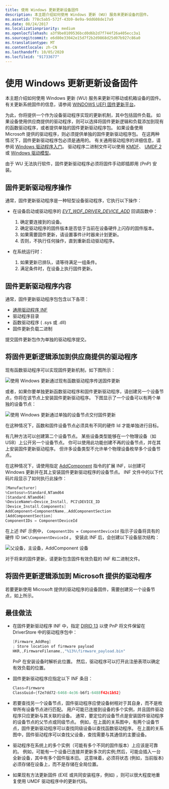 ```yaml
---
title: 使用 Windows 更新更新设备固件
description: 本主题介绍如何使用 Windows 更新 (WU) 服务来更新设备的固件。
ms.assetid: 778c5ab5-572f-43b9-8e9a-9dd608de17a9
ms.date: 08/24/2017
ms.localizationpriority: medium
ms.openlocfilehash: a3f9be0109536bcd0d6b2d7f744f26a405ecc3a1
ms.sourcegitcommit: e6d80e33042e15d7f2b2d9868d25d07b927c86a0
ms.translationtype: MT
ms.contentlocale: zh-CN
ms.lasthandoff: 10/05/2020
ms.locfileid: "91733677"
---
```

# <a name="updating-device-firmware-using-windows-update"></a>使用 Windows 更新更新设备固件

本主题介绍如何使用 Windows 更新 (WU) 服务来更新可移动或机箱设备的固件。  有关更新系统固件的信息，请参阅 [WINDOWS UEFI 固件更新平台](../bringup/windows-uefi-firmware-update-platform.md)。

为此，你将提供一个作为设备驱动程序实现的更新机制，其中包括固件负载。  如果设备使用供应商提供的驱动程序，则可以选择将固件更新逻辑和负载添加到现有的函数驱动程序，或者提供单独的固件更新驱动程序包。  如果设备使用 Microsoft 提供的驱动程序，则必须提供单独的固件更新驱动程序包。  在这两种情况下，固件更新驱动程序包必须是通用的。  有关通用驱动程序的详细信息，请参阅 [Windows 驱动程序入门](../develop/getting-started-with-windows-drivers.md)。  驱动程序二进制文件可以使用 [KMDF](../wdf/index.md)、 [UMDF 2](../wdf/getting-started-with-umdf-version-2.md) 或 [Windows 驱动模型](../kernel/writing-wdm-drivers.md)。 

由于 WU 无法执行软件，固件更新驱动程序必须将固件手动即插即用 (PnP) 安装。

## <a name="firmware-update-driver-actions"></a>固件更新驱动程序操作

通常，固件更新驱动程序是一种轻型设备驱动程序，它执行以下操作：

* 在设备启动或驱动程序的 [*EVT_WDF_DRIVER_DEVICE_ADD*](/windows-hardware/drivers/ddi/wdfdriver/nc-wdfdriver-evt_wdf_driver_device_add) 回调函数中：

    1. 确定要连接到的设备。
    2. 确定驱动程序的固件版本是否低于当前在设备硬件上闪存的固件版本。
    3. 如果需要固件更新，请设置事件计时器来计划更新。
    4. 否则，不执行任何操作，直到重新启动驱动程序。

* 在系统运行时：

    1. 如果更新已排队，请等待满足一组条件。
    2. 满足条件时，在设备上执行固件更新。

## <a name="firmware-update-driver-contents"></a>固件更新驱动程序内容

通常，固件更新驱动程序包包含以下各项：

* [通用驱动程序 INF](using-a-universal-inf-file.md)
* 驱动程序目录
* 函数驱动程序 ( .sys 或 .dll) 
* 固件更新负载二进制

提交固件更新包作为单独的驱动程序提交。

## <a name="adding-firmware-update-logic-to-a-vendor-supplied-driver"></a>将固件更新逻辑添加到供应商提供的驱动程序

现有函数驱动程序可以实现固件更新机制，如下图所示：

![使用 Windows 更新通过现有函数驱动程序传送固件更新](images/single-devnode.png)

或者，如果你要单独更新函数驱动程序和固件更新驱动程序，请创建另一个设备节点，你将在该节点上安装固件更新驱动程序。  下图显示了一个设备可以有两个单独的设备节点：

![使用 Windows 更新通过单独的设备节点交付固件更新](images/two-devnodes.png)

在这种情况下，函数和固件设备节点必须具有不同的硬件 Id 才能单独进行目标。

有几种方法可以创建第二个设备节点。  某些设备类型能够在一个物理设备（如 USB）上公开另一个设备节点。  你可以使用此功能创建不再的设备节点，并在其上安装固件更新驱动程序。  但许多设备类型不允许单个物理设备枚举多个设备节点。

在这种情况下，请使用指定 [AddComponent](../install/inf-addcomponent-directive.md) 指令的扩展 INF，以创建可 Windows 更新并在其上安装固件更新驱动程序的设备节点。  INF 文件中的以下代码片段显示了如何执行此操作：

```cpp
[Manufacturer]
%Contoso%=Standard,NTamd64
[Standard.NTamd64]
%DeviceName%=Device_Install, PCI\DEVICE_ID
[Device_Install.Components]
AddComponent=ComponentName,,AddComponentSection
[AddComponentSection]
ComponentIDs = ComponentDeviceId
```

在上述 INF 示例中， `ComponentIDs = ComponentDeviceId` 指示子设备将具有的硬件 ID `SWC\ComponentDeviceId` 。  安装此 INF 后，会创建以下设备层次结构：

![父设备，主设备，AddComponent 设备](images/component-device-hierarchy.png)

对于将来的固件更新，请更新包含固件有效负载的 INF 和二进制文件。

## <a name="adding-firmware-update-logic-to-a-microsoft-supplied-driver"></a>将固件更新逻辑添加到 Microsoft 提供的驱动程序

若要更新使用 Microsoft 提供的驱动程序的设备固件，需要创建另一个设备节点，如上所示。

## <a name="best-practices"></a>最佳做法

* 在固件更新驱动程序 INF 中，指定 [DIRID 13](using-dirids.md) 以使 PnP 将文件保留在 DriverStore 中的驱动程序包中：

    ```cpp
    [Firmware_AddReg]
    ; Store location of firmware payload
    HKR,,FirmwareFilename,,"%13%\firmware_payload.bin"
    ```

    PnP 在安装设备时解析此位置。  然后，驱动程序可以打开此注册表项以确定有效负载的位置。

* 固件更新驱动程序应指定以下 INF 条目：

    ```cpp
    Class=Firmware
    ClassGuid={f2e7dd72-6468-4e36-b6f1-6488f42c1b52}
    ```

* 若要查找另一个设备节点，固件驱动程序应使设备树相对于其自身，而不是枚举所有设备节点进行匹配。  用户可能已连接到设备的多个实例，并且固件驱动程序只应更新与其关联的设备。  通常，要定位的设备节点是安装固件驱动程序的设备节点的父节点或同级节点。 例如，在上面的关系图中，有两个设备节点，固件更新驱动程序可以查找同级设备以查找函数驱动程序。  在上面的关系图中，固件驱动程序可以查找父设备，查找需要与其通信的主要设备。

* 驱动程序在系统上的多个实例（可能有多个不同的固件版本）上应该是可靠的。  例如，可能有一个设备已连接并更新多次的实例;然后，可能会插入一台全新设备，其中有多个固件版本旧。  这意味着，必须将状态 (例如，当前版本) 必须存储在设备上，而不是存储在全局位置。

* 如果现有方法更新固件 (EXE 或共同安装程序，例如) ，则可以很大程度地重复使用 UMDF 驱动程序中的更新代码。